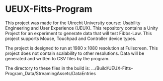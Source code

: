 # UEUX-Fitts-Program
 
This project was made for the Utrecht University course: Usability Engineering and User Experience (UEUX). This repository contains a Unity Project for an experiment to generate data that will test Fibbs-Law. This project supports Mouse, Touchpad and Controller device types.

The project is designed to run at 1980 x 1080 resolution at Fullscreen. This project does not contain scalability to other resolutions. Data will be generated and written to CSV files by the program. 

The directory to these files in the build is: .../Build/UEUX-Fitts-Program_Data/StreamingAssets/DataEntries
